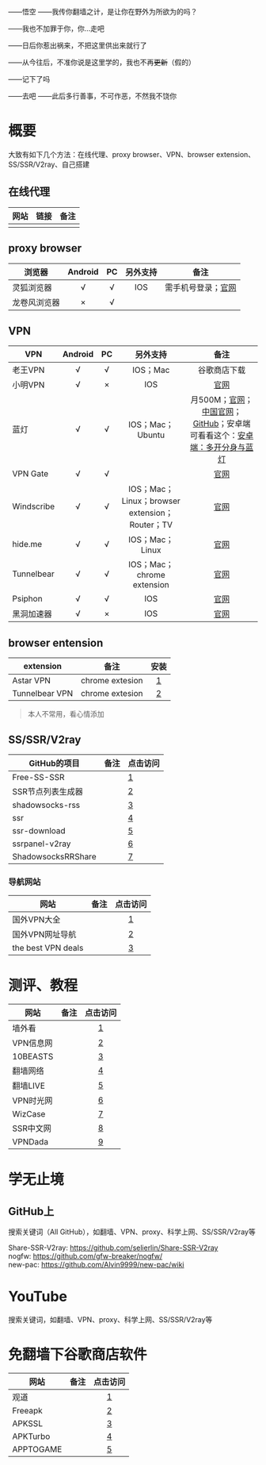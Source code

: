 ——悟空
——我传你翻墙之计，是让你在野外为所欲为的吗？

——我也不加罪于你，你…走吧



——日后你惹出祸来，不把这里供出来就行了

——从今往后，不准你说是这里学的，我也不再~~更新~~（假的）


——记下了吗

——去吧
——此后多行善事，不可作恶，不然我不饶你









# 概要
大致有如下几个方法：在线代理、proxy browser、VPN、browser extension、SS/SSR/V2ray、自己搭建
## 在线代理
网站|链接|备注
:-:|:-:|:-:
|||
 

## proxy browser
浏览器       |  Android  | PC    |另外支持|备注
------      |:-----:    |:-----:|:----:|:-----:
灵狐浏览器   |     √     |√      |  IOS     |需手机号登录；[官网](https://ie.linkfoxvpn.com/#/)
龙卷风浏览器 |×          |√      

## VPN  
VPN    |Android| PC |另外支持|备注
-------|:-----:|:---:|:-----:|:------:
老王VPN |√     |√    |IOS；Mac|谷歌商店下载
小明VPN |√     |×    | IOS     |[官网](https://gitithub.com/xm19/blob/master/)
蓝灯    |√     |√    |IOS；Mac；Ubuntu|月500M；[官网](https://getlantern.org/zh_CN/)；[中国官网](https://www.getlandeng129.org/)；[GitHub](https://github.com/getlantern/download)；安卓端可看看这个：[安卓端：多开分身与蓝灯](https://github.com/TiantianPython/fan_qiang/blob/master/%E5%AE%89%E5%8D%93%E7%AB%AF%EF%BC%9A%E5%A4%9A%E5%BC%80%E5%88%86%E8%BA%AB%E4%B8%8E%E8%93%9D%E7%81%AF.md)
VPN Gate|√     |√    |         |[官网](https://www.vpngate.net/cn/)
Windscribe|√   |√    |IOS；Mac；Linux；browser extension；Router；TV   |[官网](https://windscribe.com/)
hide.me |√     |√    |IOS；Mac；Linux |[官网](https://hide.me/en/)
Tunnelbear|√   |√    |IOS；Mac；chrome extension |[官网](https://www.tunnelbear.com/)
Psiphon |√     |√    |IOS     |[官网](https://psiphon.ca/zh/)
黑洞加速器|√    |×    |IOS     |[官网](https://www.hd86048.com/)



## browser entension
extension    |备注  |安装
---|:---:|:----:
Astar VPN     |chrome extesion    |[1](https://chrome.google.com/webstore/detail/astar-vpn-free-and-fast-v/jajilbjjinjmgcibalaakngmkilboobh?utm_source=chrome-ntp-icon)
Tunnelbear VPN|chrome extesion    |[2](https://chrome.google.com/webstore/detail/tunnelbear-vpn/omdakjcmkglenbhjadbccaookpfjihpa)  
>本人不常用，看心情添加

## SS/SSR/V2ray
GitHub的项目|备注|点击访问
------------|------------|-----------
Free-SS-SSR|              |[1](https://github.com/ThinkDevelop/Free-SS-SSR)
SSR节点列表生成器|         |[2](https://github.com/devtip/ssr_subscrible_tool)
shadowsocks-rss|          |[3](https://github.com/shadowsocksr-backup/shadowsocks-rss)
ssr         |             |[4](https://github.com/wandou911/ssr)
ssr-download|             |[5](https://github.com/xcxnig/ssr-download)
ssrpanel-v2ray|           |[6](https://github.com/MoeGrid/ssrpanel-v2ray)
ShadowsocksRRShare|       |[7](https://github.com/ruanfei/ShadowsocksRRShare)


### 导航网站
网站               |备注             |点击访问
--|:--:|:--:
国外VPN大全        |  |[1](https://www.vpnwebsite.net/)
国外VPN网址导航    |  |[2](https://www.bestvpp.com/)
the best VPN deals|  |[3](https://thebestvpndeals.com/)




# 测评、教程
网站|备注|点击访问
--|--|:--:
墙外看   |  |[1](https://qiangwaikan.com/)
VPN信息网|  |[2](https://vpnxxw.com/)
10BEASTS |  |[3](https://10beasts.net/)
翻墙网络 |   |[4](https://fanqiang.network/)
翻墙LIVE |  |[5](https://www.fanqiang.live/index/index)
VPN时光网|  |[6](https://vpnsg.net/)
WizCase  |  |[7](https://zh.wizcase.com/blog/)
SSR中文网|   |[8](https://ssr.tools/)
VPNDada |   |[9](https://www.vpndada.com/)



# 学无止境
## GitHub上
搜索关键词（All GitHub），如翻墙、VPN、proxy、科学上网、SS/SSR/V2ray等

Share-SSR-V2ray: https://github.com/selierlin/Share-SSR-V2ray   
nogfw: https://github.com/gfw-breaker/nogfw/   
new-pac: https://github.com/Alvin9999/new-pac/wiki   

# YouTube 
搜索关键词，如翻墙、VPN、proxy、科学上网、SS/SSR/V2ray等


# 免翻墙下谷歌商店软件
网站|备注|点击访问
--| --- |:--:
观道   |    |[1](http://www.guandao.cc/)
Freeapk|    |[2](https://freeapk.mobi/)
APKSSL |    |[3](https://apkssl.com/zh-cn/)
APKTurbo|   |[4](https://www.apkturbo.com/)
APPTOGAME|  |[5](https://apptogame.com/)
